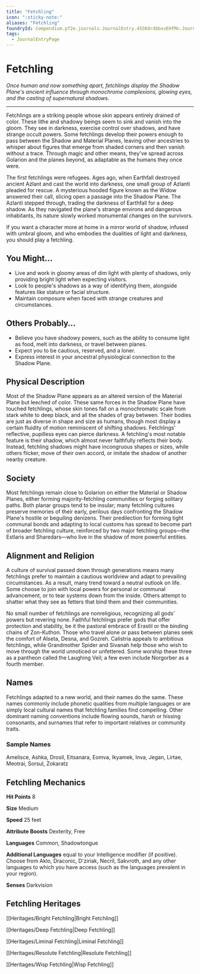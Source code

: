 ```yaml
---
title: "Fetchling"
icon: ":sticky-note:"
aliases: "Fetchling"
foundryId: Compendium.pf2e.journals.JournalEntry.45SK8rdbbxvEHfMn.JournalEntryPage.RlMgeku1FNJjF7YR
tags:
  - JournalEntryPage
---
```


# Fetchling
_Once human and now something apart, fetchlings display the Shadow Plane's ancient influence through monochrome complexions, glowing eyes, and the casting of supernatural shadows._

* * *

Fetchlings are a striking people whose skin appears entirely drained of color. These lithe and shadowy beings seem to sink and vanish into the gloom. They see in darkness, exercise control over shadows, and have strange occult powers. Some fetchlings develop their powers enough to pass between the Shadow and Material Planes, leaving other ancestries to whisper about figures that emerge from shaded corners and then vanish without a trace. Through magic and other means, they've spread across Golarion and the planes beyond, as adaptable as the humans they once were.

The first fetchlings were refugees. Ages ago, when Earthfall destroyed ancient Azlant and cast the world into darkness, one small group of Azlanti pleaded for rescue. A mysterious hooded figure known as the Widow answered their call, slicing open a passage into the Shadow Plane. The Azlanti stepped through, trading the darkness of Earthfall for a deep shadow. As they navigated the plane's strange environs and dangerous inhabitants, its nature slowly worked monumental changes on the survivors.

If you want a character more at home in a mirror world of shadow, infused with umbral gloom, and who embodies the dualities of light and darkness, you should play a fetchling.

## You Might…

*   Live and work in gloomy areas of dim light with plenty of shadows, only providing bright light when expecting visitors.
*   Look to people's shadows as a way of identifying them, alongside features like stature or facial structure.
*   Maintain composure when faced with strange creatures and circumstances.

## Others Probably…

*   Believe you have shadowy powers, such as the ability to consume light as food, melt into darkness, or travel between planes.
*   Expect you to be cautious, reserved, and a loner.
*   Express interest in your ancestral physiological connection to the Shadow Plane.

## Physical Description

Most of the Shadow Plane appears as an altered version of the Material Plane but leeched of color. These same forces in the Shadow Plane have touched fetchlings, whose skin tones fall on a monochromatic scale from stark white to deep black, and all the shades of gray between. Their bodies are just as diverse in shape and size as humans, though most display a certain fluidity of motion reminiscent of shifting shadows. Fetchlings' reflective, pupilless eyes can pierce darkness. A fetchling's most notable feature is their shadow, which almost never faithfully reflects their body. Instead, fetchling shadows might have incongruous shapes or sizes, while others flicker, move of their own accord, or imitate the shadow of another nearby creature.

## Society

Most fetchlings remain close to Golarion on either the Material or Shadow Planes, either forming majority-fetchling communities or forging solitary paths. Both planar groups tend to be insular; many fetchling cultures preserve memories of their early, perilous days confronting the Shadow Plane's hostile or beguiling denizens. Their predilection for forming tight communal bonds and adapting to local customs has spread to become part of broader fetchling culture, reinforced by two major fetchling groups—the Estlaris and Sharedars—who live in the shadow of more powerful entities.

## Alignment and Religion

A culture of survival passed down through generations means many fetchlings prefer to maintain a cautious worldview and adapt to prevailing circumstances. As a result, many trend toward a neutral outlook on life. Some choose to join with local powers for personal or communal advancement, or to tear systems down from the inside. Others attempt to shatter what they see as fetters that bind them and their communities.

No small number of fetchlings are nonreligious, recognizing all gods' powers but revering none. Faithful fetchlings prefer gods that offer protection and stability, be it the pastoral embrace of Erastil or the binding chains of Zon-Kuthon. Those who travel alone or pass between planes seek the comfort of Alseta, Desna, and Gozreh. Calistria appeals to ambitious fetchlings, while Grandmother Spider and Sivanah help those who wish to move through the world unnoticed or unfettered. Some worship these three as a pantheon called the Laughing Veil; a few even include Norgorber as a fourth member.

## Names

Fetchlings adapted to a new world, and their names do the same. These names commonly include phonetic qualities from multiple languages or are simply local cultural names that fetchling families find compelling. Other dominant naming conventions include flowing sounds, harsh or hissing consonants, and surnames that refer to important relatives or community traits.

### Sample Names

Amelisce, Ashka, Drosil, Eitsanara, Eomva, Ikyamek, Inva, Jegan, Lirtae, Meotrai, Sorsul, Zokaratz

## Fetchling Mechanics

**Hit Points** 8

**Size** Medium

**Speed** 25 feet

**Attribute Boosts** Dexterity, Free

**Languages** Common, Shadowtongue

**Additional Languages** equal to your Intelligence modifier (if positive). Choose from Aklo, Draconic, D'ziriak, Necril, Sakvroth, and any other languages to which you have access (such as the languages prevalent in your region).

**Senses** Darkvision

## Fetchling Heritages

[[Heritages/Bright Fetchling|Bright Fetchling]]

[[Heritages/Deep Fetchling|Deep Fetchling]]

[[Heritages/Liminal Fetchling|Liminal Fetchling]]

[[Heritages/Resolute Fetchling|Resolute Fetchling]]

[[Heritages/Wisp Fetchling|Wisp Fetchling]]